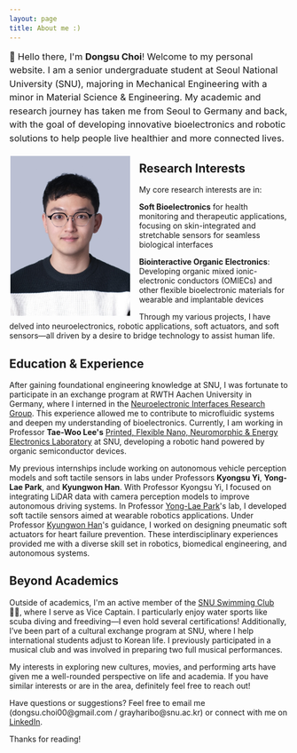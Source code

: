 ```yaml
---
layout: page
title: About me :)
---
```


<h3 class="message" style="line-height:1.5; margin-top:0.5rem; font-weight:normal; margin-bottom:0.2rem">
	👋 Hello there, I'm <b>Dongsu Choi</b>! Welcome to my personal website.
	I am a senior undergraduate student at Seoul National University (SNU), majoring in Mechanical Engineering with a minor in Material Science & Engineering. My academic and research journey has taken me from Seoul to Germany and back, with the goal of developing innovative bioelectronics and robotic solutions to help people live healthier and more connected lives.
</h3>

<img src="/images/dongsu_profile.jpg" alt="Dongsu in a lab setting" style="float: left; margin: 1rem; height: 18rem; margin-bottom: 0.1rem; margin-left:0.1rem"/>

<h2>Research Interests</h2>
<p>My core research interests are in:</p>
<p><strong>Soft Bioelectronics</strong> for health monitoring and therapeutic applications, focusing on skin-integrated and stretchable sensors for seamless biological interfaces</p>
<p><strong>Biointeractive Organic Electronics</strong>: Developing organic mixed ionic-electronic conductors (OMIECs) and other flexible bioelectronic materials for wearable and implantable devices</p>


<p>Through my various projects, I have delved into neuroelectronics, robotic applications, soft actuators, and soft sensors—all driven by a desire to bridge technology to assist human life.</p>

<h2>Education & Experience</h2>
<p>After gaining foundational engineering knowledge at SNU, I was fortunate to participate in an exchange program at RWTH Aachen University in Germany, where I interned in the <a href="https://www.fz-juelich.de/en/ibi/ibi-3/organization/neuroelectronic-interfaces-nei">Neuroelectronic Interfaces Research Group</a>. This experience allowed me to contribute to microfluidic systems and deepen my understanding of bioelectronics. Currently, I am working in Professor <strong>Tae-Woo Lee's</strong> <a href="https://www.pnel.snu.ac.kr/">Printed, Flexible Nano, Neuromorphic & Energy Electronics Laboratory</a> at SNU, developing a robotic hand powered by organic semiconductor devices.</p>

<p>My previous internships include working on autonomous vehicle perception models and soft tactile sensors in labs under Professors <strong>Kyongsu Yi</strong>, <strong>Yong-Lae Park</strong>, and <strong>Kyungwon Han</strong>. With Professor Kyongsu Yi, I focused on integrating LiDAR data with camera perception models to improve autonomous driving systems. In Professor <a href="https://softrobotics.snu.ac.kr/">Yong-Lae Park</a>'s lab, I developed soft tactile sensors aimed at wearable robotics applications. Under Professor <a href="https://hero.snu.ac.kr/">Kyungwon Han</a>'s guidance, I worked on designing pneumatic soft actuators for heart failure prevention. These interdisciplinary experiences provided me with a diverse skill set in robotics, biomedical engineering, and autonomous systems.</p>


<h2>Beyond Academics</h2>
<p>Outside of academics, I'm an active member of the <a href="https://www.instagram.com/snu_swimming/?hl=ko">SNU Swimming Club</a> 🏊‍♂️, where I serve as Vice Captain. I particularly enjoy water sports like scuba diving and freediving—I even hold several certifications! Additionally, I’ve been part of a cultural exchange program at SNU, where I help international students adjust to Korean life. I previously participated in a musical club and was involved in preparing two full musical performances.</p>

<p>My interests in exploring new cultures, movies, and performing arts have given me a well-rounded perspective on life and academia. If you have similar interests or are in the area, definitely feel free to reach out!</p>

<p>Have questions or suggestions? Feel free to email me (dongsu.choi00@gmail.com / grayharibo@snu.ac.kr) or connect with me on <a href="https://www.linkedin.com/in/dongsu-choi-55a8442a0/">LinkedIn</a>.</p>

<p>Thanks for reading!</p>
